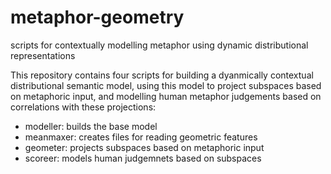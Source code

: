 # metaphor-geometry
scripts for contextually modelling metaphor using dynamic distributional representations

This repository contains four scripts for building a dyanmically contextual distributional semantic model, 
using this model to project subspaces based on metaphoric input, and modelling human metaphor judgements 
based on correlations with these projections:

 - modeller: builds the base model
 - meanmaxer: creates files for reading geometric features
 - geometer: projects subspaces based on metaphoric input
 - scoreer: models human judgemnets based on subspaces
